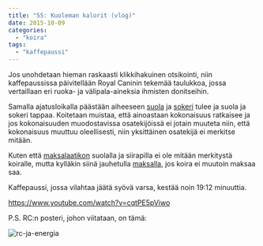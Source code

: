 ```yaml
---
title: "55: Kuoleman kalorit (vlog)"
date: 2015-10-09
categories: 
  - "koira"
tags: 
  - "kaffepaussi"
---
```


Jos unohdetaan hieman raskaasti klikkihakuinen otsikointi, niin kaffepaussissa päivitellään Royal Caninin tekemää taulukkoa, jossa vertaillaan eri ruoka- ja välipala-aineksia ihmisten donitseihin.

<!--more-->

Samalla ajatusloikalla päästään aiheeseen [suola](https://www.katiska.eu/tieto/koira-ruoka-lisaravinne/suola/) ja [sokeri](https://www.katiska.eu/tieto/ravitsemus/miksi-hiilihydraatit-ovat-pahoja-koiralle/) tulee ja suola ja sokeri tappaa. Koitetaan muistaa, että ainoastaan kokonaisuus ratkaisee ja jos kokonaisuuden muodostavissa osatekijöissä ei jotain muuteta niin, että kokonaisuus muuttuu oleellisesti, niin yksittäinen osatekijä ei merkitse mitään.

Kuten että [maksalaatikon](https://www.katiska.eu/tieto/koira-raakaruokinta-raaka-aineet/maksalaatikko-eineksena/) suolalla ja siirapilla ei ole mitään merkitystä koiralle, mutta kylläkin siinä jauhetulla [maksalla](https://www.katiska.eu/tieto/koira-raakaruokinta-raaka-aineet/maksa-ja-maksa/), jos koira ei muutoin maksaa saa.

Kaffepaussi, jossa vilahtaa jäätä syövä varsa, kestää noin 19:12 minuuttia.

https://www.youtube.com/watch?v=cqtPE5pViwo

P.S. RC:n posteri, johon viitataan, on tämä:

![rc-ja-energia](images/11011485_935965373130168_1258060725426076315_o-1024x739.jpg)
